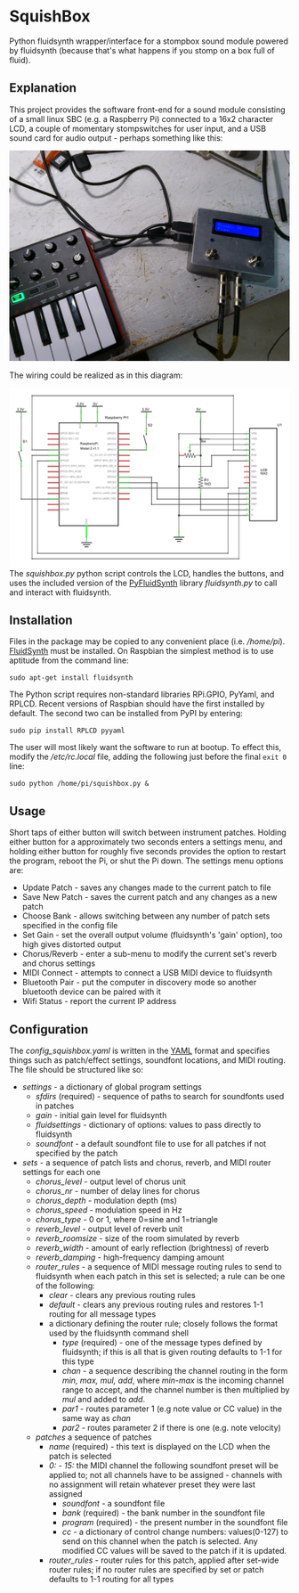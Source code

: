 # SquishBox
Python fluidsynth wrapper/interface for a stompbox sound module powered by fluidsynth (because that's what happens if you stomp on a box full of fluid).

## Explanation
This project provides the software front-end for a sound module consisting of a small linux SBC (e.g. a Raspberry Pi) connected to a 16x2 character LCD, a couple of momentary stompswitches for user input, and a USB sound card for audio output - perhaps something like this:

![SquishBox image](/images/example.jpg)

The wiring could be realized as in this diagram:

![SquishBox schematic](/images/squishboxhat.png)
The *squishbox.py* python script controls the LCD, handles the buttons, and uses the included version of the [PyFluidSynth]() library *fluidsynth.py* to call and interact with fluidsynth.

## Installation
Files in the package may be copied to any convenient place (i.e. */home/pi*). [FluidSynth](http://www.fluidsynth.org) must be installed. On Raspbian the simplest method is to use aptitude from the command line:
```
sudo apt-get install fluidsynth
```
The Python script requires non-standard libraries RPi.GPIO, PyYaml, and RPLCD. Recent versions of Raspbian should have the first installed by default. The second two can be installed from PyPI by entering:
```
sudo pip install RPLCD pyyaml
```
The user will most likely want the software to run at bootup. To effect this, modify the */etc/rc.local* file, adding the following just before the final `exit 0` line:
```
sudo python /home/pi/squishbox.py &
```

## Usage
Short taps of either button will switch between instrument patches. Holding either button for a approximately two seconds enters a settings menu, and holding either button for roughly five seconds provides the option to restart the program, reboot the Pi, or shut the Pi down. The settings menu options are:
- Update Patch - saves any changes made to the current patch to file
- Save New Patch - saves the current patch and any changes as a new patch
- Choose Bank - allows switching between any number of patch sets specified in the config file
- Set Gain - set the overall output volume (fluidsynth's 'gain' option), too high gives distorted output
- Chorus/Reverb - enter a sub-menu to modify the current set's reverb and chorus settings
- MIDI Connect - attempts to connect a USB MIDI device to fluidsynth
- Bluetooth Pair - put the computer in discovery mode so another bluetooth device can be paired with it
- Wifi Status - report the current IP address

## Configuration
The *config_squishbox.yaml* is written in the [YAML](http://www.yaml.org/spec/1.2/spec.html) format and specifies things such as patch/effect settings, soundfont locations, and MIDI routing. The file should be structured like so:

- *settings* - a dictionary of global program settings
  - *sfdirs* (required) - sequence of paths to search for soundfonts used in patches
  - *gain* - initial gain level for fluidsynth
  - *fluidsettings* - dictionary of options: values to pass directly to fluidsynth
  - *soundfont* - a default soundfont file to use for all patches if not specified by the patch
- *sets* - a sequence of patch lists and chorus, reverb, and MIDI router settings for each one
  - *chorus_level* - output level of chorus unit
  - *chorus_nr* - number of delay lines for chorus
  - *chorus_depth* - modulation depth (ms)
  - *chorus_speed* - modulation speed in Hz
  - *chorus_type* - 0 or 1, where 0=sine and 1=triangle
  - *reverb_level* - output level of reverb unit
  - *reverb_roomsize* - size of the room simulated by reverb
  - *reverb_width* - amount of early reflection (brightness) of reverb
  - *reverb_damping* - high-frequency damping amount
  - *router_rules* - a sequence of MIDI message routing rules to send to fluidsynth when each patch in this set is selected; a rule can be one of the following:
    - *clear* - clears any previous routing rules
    - *default* - clears any previous routing rules and restores 1-1 routing for all message types
    - a dictionary defining the router rule; closely follows the format used by the fluidsynth command shell
      - *type* (required) - one of the message types defined by fluidsynth; if this is all that is given routing defaults to 1-1 for this type
      - *chan* - a sequence describing the channel routing in the form *min, max, mul, add*, where *min-max* is the incoming channel range to accept, and the channel number is then multiplied by *mul* and added to *add*.
      - *par1* - routes parameter 1 (e.g note value or CC value) in the same way as *chan*
      - *par2* - routes parameter 2 if there is one (e.g. note velocity)
  - *patches* a sequence of patches
    - *name* (required) - this text is displayed on the LCD when the patch is selected
    - *0: - 15:* the MIDI channel the following soundfont preset will be applied to; not all channels have to be assigned - channels with no assignment will retain whatever preset they were last assigned
      - *soundfont* - a soundfont file
      - *bank* (required) - the bank number in the soundfont file
      - *program* (required) - the present number in the soundfont file
      - *cc* - a dictionary of control change numbers: values(0-127) to send on this channel when the patch is selected. Any modified CC values will be saved to the patch if it is updated.
    - *router_rules* - router rules for this patch, applied after set-wide router rules; if no router rules are specified by set or patch defaults to 1-1 routing for all types


